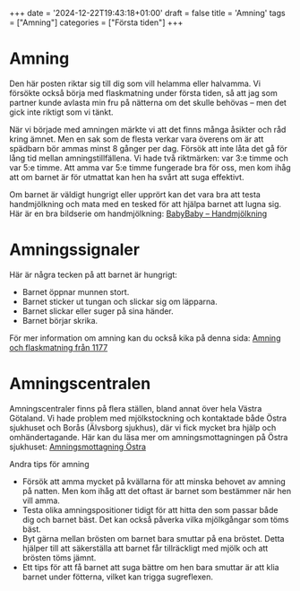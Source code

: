 +++
date = '2024-12-22T19:43:18+01:00'
draft = false
title = 'Amning'
tags = ["Amning"]
categories = ["Första tiden"]
+++

# Amning
Den här posten riktar sig till dig som vill helamma eller halvamma. Vi försökte också börja med flaskmatning under första tiden, så att jag som partner kunde avlasta min fru på nätterna om det skulle behövas – men det gick inte riktigt som vi tänkt.

När vi började med amningen märkte vi att det finns många åsikter och råd kring ämnet. Men en sak som de flesta verkar vara överens om är att spädbarn bör ammas minst 8 gånger per dag. Försök att inte låta det gå för lång tid mellan amningstillfällena. Vi hade två riktmärken: var 3:e timme och var 5:e timme. Att amma var 5:e timme fungerade bra för oss, men kom ihåg att om barnet är för utmattat kan hen ha svårt att suga effektivt.

Om barnet är väldigt hungrigt eller upprört kan det vara bra att testa handmjölkning och mata med en tesked för att hjälpa barnet att lugna sig. Här är en bra bildserie om handmjölkning: [BabyBaby – Handmjölkning](https://www.babybaby.se/2019/02/bildserie-handmjolkning/)

# Amningssignaler
Här är några tecken på att barnet är hungrigt:
 - Barnet öppnar munnen stort.
 - Barnet sticker ut tungan och slickar sig om läpparna.
 - Barnet slickar eller suger på sina händer.
 - Barnet börjar skrika.

För mer information om amning kan du också kika på denna sida: [Amning och flaskmatning från 1177](https://www.1177.se/Vastra-Gotaland/barn--gravid/att-skota-ett-nyfott-barn/amning-och-flaskmatning/sa-ammar-du/)

# Amningscentralen
Amningscentraler finns på flera ställen, bland annat över hela Västra Götaland. Vi hade problem med mjölkstockning och kontaktade både Östra sjukhuset och Borås (Älvsborg sjukhus), där vi fick mycket bra hjälp och omhändertagande. Här kan du läsa mer om amningsmottagningen på Östra sjukhuset: [Amningsmottagning Östra](https://www.sahlgrenska.se/omraden/omrade-1/verksamhet-obstetrik/enheter/amningsmottagning-ostra/)

Andra tips för amning
 - Försök att amma mycket på kvällarna för att minska behovet av amning på natten. Men kom ihåg att det oftast är barnet som bestämmer när hen vill amma.
 - Testa olika amningspositioner tidigt för att hitta den som passar både dig och barnet bäst. Det kan också påverka vilka mjölkgångar som töms bäst.
 - Byt gärna mellan brösten om barnet bara smuttar på ena bröstet. Detta hjälper till att säkerställa att barnet får tillräckligt med mjölk och att brösten töms jämnt.
 - Ett tips för att få barnet att suga bättre om hen bara smuttar är att klia barnet under fötterna, vilket kan trigga sugreflexen.